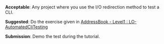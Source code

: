 <panel type="warning" header="`W2.5a` Can explain testing :star::star:" no-close>
  <include src="../../book/testing/introduction/what/full.md" />
  <panel header=":dart: Evidence" expanded>
    <include src="../../book/testing/introduction/what/q-essay-relateConcepts.md" />
  </panel>
</panel>

<panel type="warning" header="`W2.5b` Can explain regression testing :star::star:" no-close>
  <include src="../../book/testing/testingTypes/regressionTesting/what/full.md" />
  <panel header=":dart: Evidence" expanded>
    <include src="../../book/testing/testingTypes/regressionTesting/what/q-essay-explain.md" />
  </panel>
</panel>

<panel type="warning" header="`W2.5c` Can explain test automation :star::star:" no-close>
  <include src="../../book/testing/testAutomation/what/full.md" />
</panel>


<panel type="warning" header="`W2.5d` Can semi-automate testing of CLIs :star::star:" no-close>
  <include src="../../book/testing/testAutomation/testingTextUis/full.md" />
  <panel header=":dart: Evidence" expanded>  

**Acceptable**: Any project where you use the I/O redirection method to test a CLI.

**Suggested**: Do the exercise given in [AddressBook - Level1 : LO-AutomatedCliTesting](https://github.com/nus-cs2103-AY1718S2/addressbook-level1#automate-cli-testing-lo-automatedclitesting) 

**Submission**: Demo the test during the tutorial.

  </panel>
</panel>
